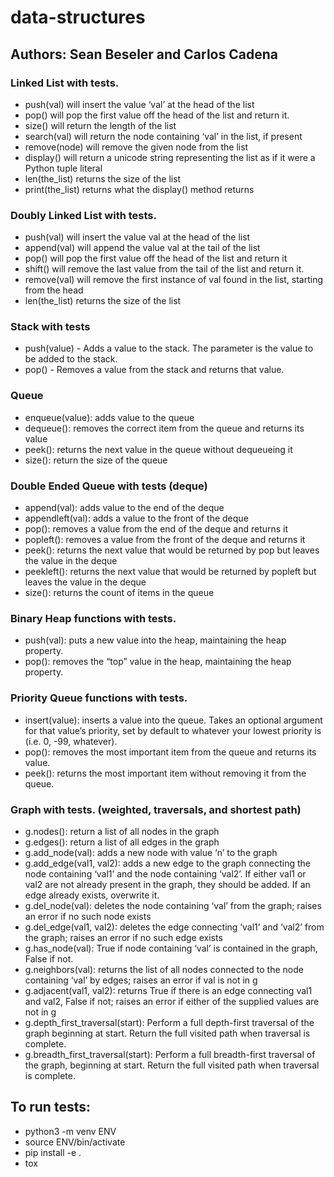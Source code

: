 
# data-structures

## Authors: Sean Beseler and Carlos Cadena

### Linked List with tests.
- push(val) will insert the value ‘val’ at the head of the list
- pop() will pop the first value off the head of the list and return it.
- size() will return the length of the list
- search(val) will return the node containing ‘val’ in the list, if present
- remove(node) will remove the given node from the list
- display() will return a unicode string representing the list as if it were a Python tuple literal
- len(the_list) returns the size of the list
- print(the_list) returns what the display() method returns

### Doubly Linked List with tests.
- push(val) will insert the value val at the head of the list
- append(val) will append the value val at the tail of the list
- pop() will pop the first value off the head of the list and return it
- shift() will remove the last value from the tail of the list and return it.
- remove(val) will remove the first instance of val found in the list, starting from the head
- len(the_list) returns the size of the list

### Stack with tests
- push(value) - Adds a value to the stack. The parameter is the value to be added to the stack.
- pop() - Removes a value from the stack and returns that value.

### Queue
- enqueue(value): adds value to the queue
- dequeue(): removes the correct item from the queue and returns its value
- peek(): returns the next value in the queue without dequeueing it
- size(): return the size of the queue

### Double Ended Queue with tests (deque)
- append(val): adds value to the end of the deque
- appendleft(val): adds a value to the front of the deque
- pop(): removes a value from the end of the deque and returns it
- popleft(): removes a value from the front of the deque and returns it
- peek(): returns the next value that would be returned by pop but leaves the value in the deque
- peekleft(): returns the next value that would be returned by popleft but leaves the value in the deque
- size(): returns the count of items in the queue

### Binary Heap functions with tests.
- push(val): puts a new value into the heap, maintaining the heap property.
- pop(): removes the “top” value in the heap, maintaining the heap property.

### Priority Queue functions with tests.
- insert(value): inserts a value into the queue. Takes an optional argument for that value’s priority, set by default to whatever your lowest priority is (i.e. 0, -99, whatever).
- pop(): removes the most important item from the queue and returns its value.
- peek(): returns the most important item without removing it from the queue.


### Graph with tests. (weighted, traversals, and shortest path)
- g.nodes(): return a list of all nodes in the graph
- g.edges(): return a list of all edges in the graph
- g.add_node(val): adds a new node with value ‘n’ to the graph
- g.add_edge(val1, val2): adds a new edge to the graph connecting the node containing ‘val1’ and the node containing ‘val2’. If either val1 or val2 are not already present in the graph, they should be added. If an edge already exists, overwrite it.
- g.del_node(val): deletes the node containing ‘val’ from the graph; raises an error if no such node exists
- g.del_edge(val1, val2): deletes the edge connecting ‘val1’ and ‘val2’ from the graph; raises an error if no such edge exists
- g.has_node(val): True if node containing ‘val’ is contained in the graph, False if not.
- g.neighbors(val): returns the list of all nodes connected to the node containing ‘val’ by edges; raises an error if val is not in g
- g.adjacent(val1, val2): returns True if there is an edge connecting val1 and val2, False if not; raises an error if either of the supplied values are not in g
- g.depth_first_traversal(start): Perform a full depth-first traversal of the graph beginning at start. Return the full visited path when traversal is complete.
- g.breadth_first_traversal(start): Perform a full breadth-first traversal of the graph, beginning at start. Return the full visited path when traversal is complete.


## To run tests:
- python3 -m venv ENV
- source ENV/bin/activate
- pip install -e .
- tox

